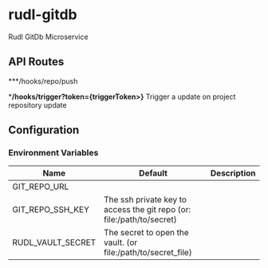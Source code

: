 # rudl-gitdb
Rudl GitDb Microservice



## API Routes

***/hooks/repo/push

***/hooks/trigger?token={triggerToken>}**
Trigger a update on project repository update


## Configuration

### Environment Variables

| Name                  | Default      | Description     |
|-----------------------|--------------|-----------------|
| GIT_REPO_URL          |
| GIT_REPO_SSH_KEY      | The ssh private key to access the git repo (or: file:/path/to/secret) |
| RUDL_VAULT_SECRET     | The secret to open the vault. (or file:/path/to/secret_file) |
